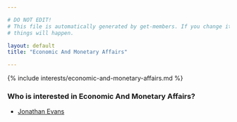 ```yaml
---

# DO NOT EDIT!
# This file is automatically generated by get-members. If you change it, bad
# things will happen.

layout: default
title: "Economic And Monetary Affairs"

---
```


{% include interests/economic-and-monetary-affairs.md %}

### Who is interested in Economic And Monetary Affairs?


* [Jonathan Evans](../members/jonathan-evans.html)
